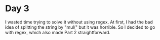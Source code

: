 # Day 3

I wasted time trying to solve it without using regex. At first, I had the bad idea of splitting the string by "mul(" but it was horrible. So I decided to go with regex, which also made Part 2 straightforward.